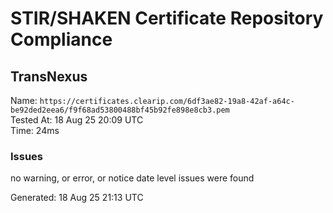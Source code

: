 # STIR/SHAKEN Certificate Repository Compliance

## TransNexus

Name: `https://certificates.clearip.com/6df3ae82-19a8-42af-a64c-be92ded2eea6/f9f68ad53800488bf45b92fe898e8cb3.pem`\
Tested At: 18 Aug 25 20:09 UTC\
Time: 24ms

### Issues

no warning, or error, or notice date level issues were found

Generated: 18 Aug 25 21:13 UTC